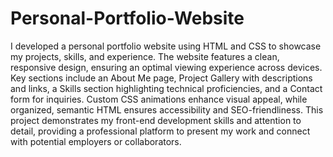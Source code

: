 # Personal-Portfolio-Website
I developed a personal portfolio website using HTML and CSS to showcase my projects, skills, and experience. The website features a clean, responsive design, ensuring an optimal viewing experience across devices. Key sections include an About Me page, Project Gallery with descriptions and links, a Skills section highlighting technical proficiencies, and a Contact form for inquiries. Custom CSS animations enhance visual appeal, while organized, semantic HTML ensures accessibility and SEO-friendliness. This project demonstrates my front-end development skills and attention to detail, providing a professional platform to present my work and connect with potential employers or collaborators.
